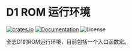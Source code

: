 # D1 ROM 运行环境

[![crates.io](https://img.shields.io/crates/v/d1-rom-rt.svg)](https://crates.io/crates/d1-rom-rt)
[![Documentation](https://docs.rs/d1-rom-rt/badge.svg)](https://docs.rs/d1-rom-rt)
![License](https://img.shields.io/crates/l/d1-rom-rt.svg)

全志D1的ROM运行环境，目前包括一个入口函数宏。